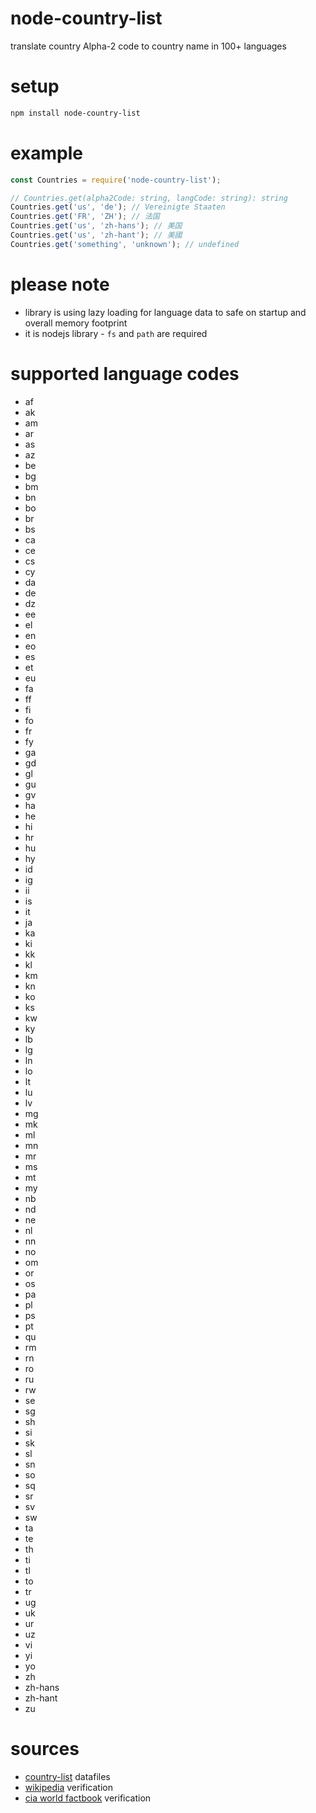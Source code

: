 # node-country-list
translate country Alpha-2 code to country name in 100+ languages

# setup
```bash
npm install node-country-list
```

# example
```javascript
const Countries = require('node-country-list');

// Countries.get(alpha2Code: string, langCode: string): string
Countries.get('us', 'de'); // Vereinigte Staaten
Countries.get('FR', 'ZH'); // 法国
Countries.get('us', 'zh-hans'); // 美国
Countries.get('us', 'zh-hant'); // 美國
Countries.get('something', 'unknown'); // undefined
```

# please note
* library is using lazy loading for language data to safe on startup and overall memory footprint
* it is nodejs library - `fs` and `path` are required

# supported language codes
* af
* ak
* am
* ar
* as
* az
* be
* bg
* bm
* bn
* bo
* br
* bs
* ca
* ce
* cs
* cy
* da
* de
* dz
* ee
* el
* en
* eo
* es
* et
* eu
* fa
* ff
* fi
* fo
* fr
* fy
* ga
* gd
* gl
* gu
* gv
* ha
* he
* hi
* hr
* hu
* hy
* id
* ig
* ii
* is
* it
* ja
* ka
* ki
* kk
* kl
* km
* kn
* ko
* ks
* kw
* ky
* lb
* lg
* ln
* lo
* lt
* lu
* lv
* mg
* mk
* ml
* mn
* mr
* ms
* mt
* my
* nb
* nd
* ne
* nl
* nn
* no
* om
* or
* os
* pa
* pl
* ps
* pt
* qu
* rm
* rn
* ro
* ru
* rw
* se
* sg
* sh
* si
* sk
* sl
* sn
* so
* sq
* sr
* sv
* sw
* ta
* te
* th
* ti
* tl
* to
* tr
* ug
* uk
* ur
* uz
* vi
* yi
* yo
* zh
* zh-hans
* zh-hant
* zu

# sources
* [country-list](http://github.com/umpirsky/country-list) datafiles
* [wikipedia](https://en.wikipedia.org/wiki/ISO_3166-1_alpha-2) verification
* [cia world factbook](https://www.cia.gov/library/publications/the-world-factbook/appendix/appendix-d.html) verification
